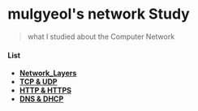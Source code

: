 # mulgyeol's network Study


> what I studied about the Computer Network


#### List
- [__Network_Layers__](./Network_Layers.md)
- [__TCP & UDP__](./TCP_UDP.md)
- [__HTTP & HTTPS__](/HTTP_HTTPS.md)
- [__DNS & DHCP__](/DNS_DHCP.md)